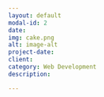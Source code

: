 ```yaml
---
layout: default
modal-id: 2
date: 
img: cake.png
alt: image-alt
project-date: 
client: 
category: Web Development
description: 

---
```

